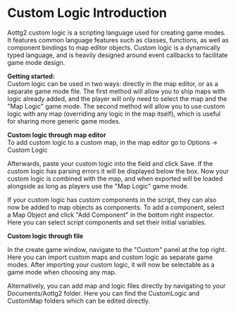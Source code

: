 # Custom Logic Introduction

Aottg2 custom logic is a scripting language used for creating game modes. It features common language features such as classes, functions, as well as component bindings to map editor objects. Custom logic is a dynamically typed language, and is heavily designed around event callbacks to facilitate game mode design.

**Getting started:**\
Custom logic can be used in two ways: directly in the map editor, or as a separate game mode file. The first method will allow you to ship maps with logic already added, and the player will only need to select the map and the "Map Logic" game mode. The second method will allow you to use custom logic with any map (overriding any logic in the map itself), which is useful for sharing more generic game modes.

**Custom logic through map editor**\
To add custom logic to a custom map, in the map editor go to Options -> Custom Logic

Afterwards, paste your custom logic into the field and click Save. If the custom logic has parsing errors it will be displayed below the box. Now your custom logic is combined with the map, and when exported will be loaded alongside as long as players use the "Map Logic" game mode.

If your custom logic has custom components in the script, they can also now be added to map objects as components. To add a component, select a Map Object and click "Add Component" in the bottom right inspector. Here you can select script components and set their initial variables.

**Custom logic through file**

In the create game window, navigate to the "Custom" panel at the top right. Here you can import custom maps and custom logic as separate game modes. After importing your custom logic, it will now be selectable as a game mode when choosing any map.

Alternatively, you can add map and logic files directly by navigating to your Documents/Aottg2 folder. Here you can find the CustomLogic and CustomMap folders which can be edited directly.

